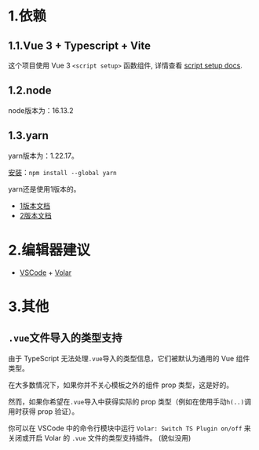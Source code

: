 # 1.依赖

## 1.1.Vue 3 + Typescript + Vite

这个项目使用 Vue 3 `<script setup>` 函数组件, 详情查看 [script setup docs](https://v3.vuejs.org/api/sfc-script-setup.html#sfc-script-setup).

## 1.2.node

node版本为：16.13.2

## 1.3.yarn

yarn版本为：1.22.17。

[安装](https://classic.yarnpkg.com/en/docs/install)：`npm install --global yarn`

yarn还是使用1版本的。

- [1版本文档](https://classic.yarnpkg.com/en/)
- [2版本文档](https://yarnpkg.com/)


# 2.编辑器建议

- [VSCode](https://code.visualstudio.com/) + [Volar](https://marketplace.visualstudio.com/items?itemName=johnsoncodehk.volar)

# 3.其他

## `.vue`文件导入的类型支持

由于 TypeScript 无法处理`.vue`导入的类型信息，它们被默认为通用的 Vue 组件类型。

在大多数情况下，如果你并不关心模板之外的组件 prop 类型，这是好的。

然而，如果你希望在`.vue`导入中获得实际的 prop 类型（例如在使用手动`h(..)`调用时获得 prop 验证）。

你可以在 VSCode 中的命令行模块中运行 `Volar: Switch TS Plugin on/off` 来关闭或开启 Volar 的 `.vue` 文件的类型支持插件。 (貌似没用)
